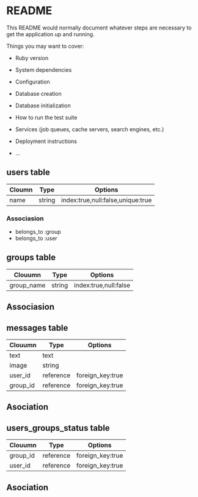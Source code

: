 # README

This README would normally document whatever steps are necessary to get the
application up and running.

Things you may want to cover:

* Ruby version

* System dependencies

* Configuration

* Database creation

* Database initialization

* How to run the test suite

* Services (job queues, cache servers, search engines, etc.)

* Deployment instructions

* ...

## users table

|Cloumn|Type|Options|
|-------|----|-------|
|name|string|index:true,null:false,unique:true|

### Associasion
- belongs_to :group
- belongs_to :user

## groups table
|Clouumn|Type|Options|
|-------|----|-------|
|group_name|string|index:true,null:false|

## Associasion

## messages table
|Clouumn|Type|Options|
|-------|----|-------|
|text|text|	|
|image|string|	|
|user_id|reference|foreign_key:true|
|group_id|reference|foreign_key:true|
## Asociation

## users_groups_status table
|Clouumn|Type|Options|
|-------|----|-------|
|group_id|reference|foreign_key:true|
|user_id|reference|foreign_key:true|
## Asociation
